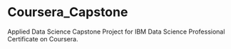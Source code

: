 # Coursera_Capstone
Applied Data Science Capstone Project for IBM Data Science Professional Certificate on Coursera.
